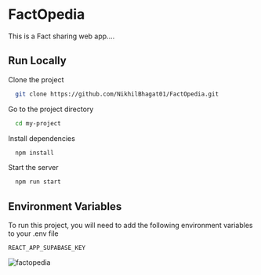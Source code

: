 
# FactOpedia

This is a Fact sharing web app....


## Run Locally

Clone the project

```bash
  git clone https://github.com/NikhilBhagat01/FactOpedia.git
```

Go to the project directory

```bash
  cd my-project
```

Install dependencies

```bash
  npm install
```

Start the server

```bash
  npm run start
```


## Environment Variables

To run this project, you will need to add the following environment variables to your .env file

`REACT_APP_SUPABASE_KEY`



![factopedia](https://user-images.githubusercontent.com/96339472/213453163-577eb681-f022-4969-be92-c0691f494c4f.png)






